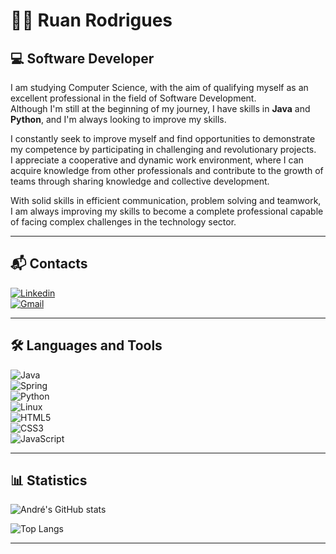 # 👨‍💻 Ruan Rodrigues

## 💻 Software Developer

I am studying Computer Science, with the aim of qualifying myself as an excellent professional in the field of Software Development.  
Although I'm still at the beginning of my journey, I have skills in **Java** and **Python**, and I'm always looking to improve my skills.  

I constantly seek to improve myself and find opportunities to demonstrate my competence by participating in challenging and revolutionary projects.  
I appreciate a cooperative and dynamic work environment, where I can acquire knowledge from other professionals and contribute to the growth of teams through sharing knowledge and collective development.  

With solid skills in efficient communication, problem solving and teamwork, I am always improving my skills to become a complete professional capable of facing complex challenges in the technology sector.

---

## 📬 Contacts

[![Linkedin](https://img.shields.io/badge/LinkedIn-0A66C2?style=for-the-badge&logo=linkedin&logoColor=white)](https://www.linkedin.com/in/andré-alves-139741283)  
[![Gmail](https://img.shields.io/badge/Gmail-D14836?style=for-the-badge&logo=gmail&logoColor=white)](mailto:andre.victor2187@gmail.com)  

---

## 🛠️ Languages and Tools

![Java](https://img.shields.io/badge/Java-ED8B00?style=for-the-badge&logo=java&logoColor=white)  
![Spring](https://img.shields.io/badge/Spring-6DB33F?style=for-the-badge&logo=spring&logoColor=white)  
![Python](https://img.shields.io/badge/Python-3776AB?style=for-the-badge&logo=python&logoColor=white)  
![Linux](https://img.shields.io/badge/Linux-FCC624?style=for-the-badge&logo=linux&logoColor=black)  
![HTML5](https://img.shields.io/badge/HTML5-E34F26?style=for-the-badge&logo=html5&logoColor=white)  
![CSS3](https://img.shields.io/badge/CSS3-1572B6?style=for-the-badge&logo=css3&logoColor=white)  
![JavaScript](https://img.shields.io/badge/JavaScript-323330?style=for-the-badge&logo=javascript&logoColor=F7DF1E)  

---

## 📊 Statistics

![André's GitHub stats](https://github-readme-stats.vercel.app/api?username=AndreAllves&show_icons=true&theme=tokyonight)  

![Top Langs](https://github-readme-stats.vercel.app/api/top-langs/?username=Ruanrodrigues20&layout=compact&theme=tokyonight)  

---
